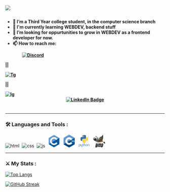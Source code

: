 <h1>
  <div id = "yo" align = "centre">
    <img src="https://media.tenor.com/ONb9qleJvVkAAAAC/zoro-sleep.gif" width="550"/>
  </div>
</h1>  
<h4>

- 🔭 I’m a Third Year college student, in the computer science branch
- 🔨 I'm currently learning WEBDEV, backend stuff
- 🌱 I’m looking for oppurtunities to grow in WEBDEV as a frontend developer for now.
- 📫 How to reach me: 
<div id="badges3">
  &nbsp;&nbsp;&nbsp;&nbsp;&nbsp;&nbsp;&nbsp;&nbsp;&nbsp;&nbsp;&nbsp;&nbsp;&nbsp;&nbsp;&nbsp;
  <a href = "https://discordapp.com/users/730667988969193513">
  <img src="https://www.svgrepo.com/show/353655/discord-icon.svg" alt="Discord" width="30"/>
  </a><nobr>
  <p>||</p>
  <a href = "https://t.me/aryanc193">
  <img src="https://upload.wikimedia.org/wikipedia/commons/8/82/Telegram_logo.svg" alt="Tg" width="30"/>
  </a>
  <p>||</p>
  <a href = "https://msng.link/o?aryan.c193=ig">
  <img src="https://upload.wikimedia.org/wikipedia/commons/thumb/e/e7/Instagram_logo_2016.svg/2048px-Instagram_logo_2016.svg.png" alt="Ig" width="30"/>
  </a>
</div>
  
<div id="badges" align="center">
  <a href = "https://www.linkedin.com/in/aryan-choudhary-a0b442203/">
  <img src="https://img.shields.io/badge/LinkedIn-blue?style=for-the-badge&logo=linkedin&logoColor=white" alt="LinkedIn Badge"/>
  </a>
</div>
<div id="badges2" align="center">
  <img src="https://komarev.com/ghpvc/?username=aryanc193&style=flat-square&color=blue" alt=""/>
</div>
</h4>

---

### :hammer_and_wrench: Languages and Tools :
<div>
  <img src="https://upload.wikimedia.org/wikipedia/commons/thumb/3/38/HTML5_Badge.svg/2048px-HTML5_Badge.svg.png" title="html" alt="html" width="40" height="40"/>&nbsp;
  <img src="https://upload.wikimedia.org/wikipedia/commons/thumb/6/62/CSS3_logo.svg/2048px-CSS3_logo.svg.png" title="css" alt="css" width="40" height="40"/>&nbsp;
  <img src="https://cdn.worldvectorlogo.com/logos/javascript-1.svg" title="js" alt="js" width="40" height="40"/>&nbsp;
  <img src="https://raw.githubusercontent.com/devicons/devicon/1119b9f84c0290e0f0b38982099a2bd027a48bf1/icons/c/c-original.svg" title="C" alt="C" width="40" height="40"/>&nbsp;
  <img src="https://raw.githubusercontent.com/devicons/devicon/1119b9f84c0290e0f0b38982099a2bd027a48bf1/icons/cplusplus/cplusplus-original.svg" title="C++" alt="C++" width="40" height="40"/>&nbsp;
  <img src="https://raw.githubusercontent.com/devicons/devicon/1119b9f84c0290e0f0b38982099a2bd027a48bf1/icons/python/python-original-wordmark.svg" title="Python" alt="Python" width="40" height="40"/>&nbsp;
  <img src="https://raw.githubusercontent.com/devicons/devicon/1119b9f84c0290e0f0b38982099a2bd027a48bf1/icons/gimp/gimp-original-wordmark.svg" title="gimp" alt="gimp" width="40" height="40"/>&nbsp;
</div>

---

### :crossed_swords: My Stats :
[![Top Langs](https://github-readme-stats.vercel.app/api/top-langs/?username=aryanc193&layout=compact&theme=vision-friendly-dark)](https://github.com/anuraghazra/github-readme-stats)

[![GitHub Streak](http://github-readme-streak-stats.herokuapp.com?user=aryanc193&theme=merko&hide_border=true&date_format=M%20j%5B%2C%20Y%5D)](https://git.io/streak-stats)
